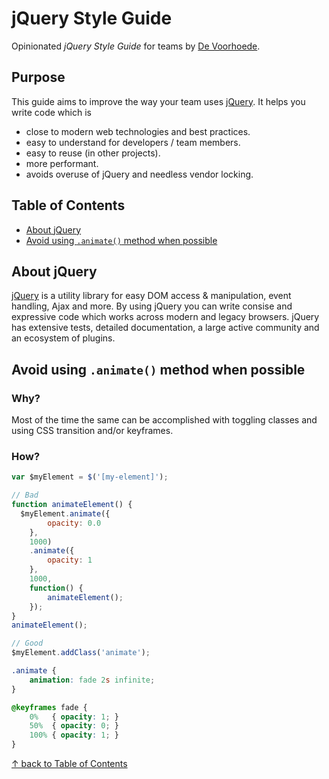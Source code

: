 # jQuery Style Guide

Opinionated *jQuery Style Guide* for teams by [De Voorhoede](https://twitter.com/devoorhoede).

## Purpose

This guide aims to improve the way your team uses [jQuery](http://jquery.com/). It helps you write code which is

* close to modern web technologies and best practices.
* easy to understand for developers / team members.
* easy to reuse (in other projects).
* more performant.
* avoids overuse of jQuery and needless vendor locking.


## Table of Contents

* [About jQuery](#about-jquery)
* [Avoid using `.animate()` method when possible](#avoid-using-`.animate()`-method-when-possible)

## About jQuery

[jQuery](http://jquery.com/) is a utility library for easy DOM access & manipulation, event handling, Ajax and more. By using jQuery you can write consise and expressive code which works across modern and legacy browsers. jQuery has extensive tests, detailed documentation, a large active community and an ecosystem of plugins.

## Avoid using `.animate()` method when possible
### Why?
Most of the time the same can be accomplished with toggling classes and using CSS transition and/or keyframes.

### How?
``` javascript
var $myElement = $('[my-element]');

// Bad
function animateElement() {
  $myElement.animate({
    	opacity: 0.0
    },
    1000)
    .animate({
    	opacity: 1
    },
    1000,
    function() {
    	animateElement();
    });
}
animateElement();

// Good
$myElement.addClass('animate');
```

``` css
.animate {
    animation: fade 2s infinite;
}

@keyframes fade {
	0%   { opacity: 1; }
	50%  { opacity: 0; }
	100% { opacity: 1; }
}
```

[↑ back to Table of Contents](#table-of-contents)